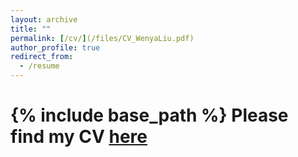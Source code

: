 ```yaml
---
layout: archive
title: ""
permalink: [/cv/](/files/CV_WenyaLiu.pdf)
author_profile: true
redirect_from:
  - /resume
---
```


{% include base_path %}
Please find my CV [here](/files/CV_WenyaLiu.pdf)
======
